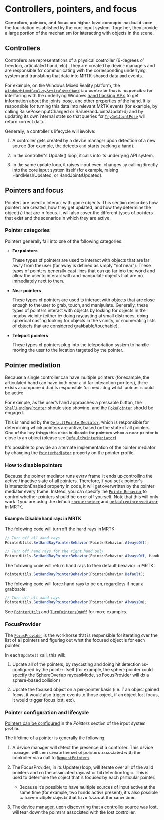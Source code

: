 # Controllers, pointers, and focus

Controllers, pointers, and focus are higher-level concepts that build upon the foundation established by the core input system. Together, they provide a large portion of the mechanism for interacting with objects in the scene.

## Controllers

Controllers are representations of a physical controller (6-degrees of freedom, articulated hand, etc). They are created by device managers and are responsible for communicating with the corresponding underlying system and translating that data into MRTK-shaped data and events.

For example, on the Windows Mixed Reality platform, the [`WindowsMixedRealityArticulatedHand`](xref:Microsoft.MixedReality.Toolkit.WindowsMixedReality.Input.WindowsMixedRealityArticulatedHand) is a controller that is responsible for interfacing with the underlying Windows [hand tracking APIs](https://docs.microsoft.com/uwp/api/windows.ui.input.spatial.spatialinteractionsourcestate) to get information about the joints, pose, and other properties of the hand. It is responsible for turning this data into relevant MRTK events (for example, by calling RaisePoseInputChanged or RaiseHandJointsUpdated) and by updating its own internal state so that queries for [`TryGetJointPose`](xref:Microsoft.MixedReality.Toolkit.Input.HandJointUtils.TryGetJointPose(TrackedHandJoint,Handedness,MixedRealityPose@)) will return correct data.

Generally, a controller's lifecycle will involve:

1. A controller gets created by a device manager upon detection of a new source (for example, the detects and starts tracking a hand).

2. In the controller's Update() loop, it calls into its underlying API system.

3. In the same update loop, it raises input event changes by calling directly into the core input system itself (for example, raising HandMeshUpdated, or HandJointsUpdated).

## Pointers and focus

Pointers are used to interact with game objects. This section describes how pointers are created, how they get updated, and how they determine the object(s) that are in focus. It will also cover the different types of pointers that exist and the scenarios in which they are active.

### Pointer categories

Pointers generally fall into one of the following categories:

- **Far pointers**

  These types of pointers are used to interact with objects that are far away from the user (far away is defined as simply “not near”). These types of pointers generally cast lines that can go far into the world and allow the user to interact with and manipulate objects that are not immediately next to them.

- **Near pointers**

  These types of pointers are used to interact with objects that are close enough to the user to grab, touch, and manipulate. Generally, these types of pointers interact with objects by looking for objects in the nearby vicinity (either by doing raycasting at small distances, doing spherical casting looking for objects in the vicinity, or enumerating lists of objects that are considered grabbable/touchable).

- **Teleport pointers**

  These types of pointers plug into the teleportation system to handle moving the user to the location targeted by the pointer.

## Pointer mediation

Because a single controller can have multiple pointers (for example, the articulated hand can have both near and far interaction pointers), there exists a component that is responsible for mediating which pointer should be active.

For example, as the user’s hand approaches a pressable button, the [`ShellHandRayPointer`](xref:Microsoft.MixedReality.Toolkit.Input.ShellHandRayPointer) should stop showing, and the [`PokePointer`](xref:Microsoft.MixedReality.Toolkit.Input.PokePointer) should be engaged.

This is handled by the [`DefaultPointerMediator`](xref:Microsoft.MixedReality.Toolkit.Input.DefaultPointerMediator),
which is responsible for determining which pointers are active, based on the state of all pointers. One of the key things this does is disable far pointers when a near pointer is close to an object (please see [`DefaultPointerMediator`](xref:Microsoft.MixedReality.Toolkit.Input.DefaultPointerMediator)).

It's possible to provide an alternate implementation of the pointer mediator by changing the [`PointerMediator`](xref:Microsoft.MixedReality.Toolkit.Input.MixedRealityPointerProfile.PointerMediator) property on the pointer profile.

### How to disable pointers

Because the pointer mediator runs every frame, it ends up controlling the active / inactive state of all pointers. Therefore, if you set a pointer's IsInteractionEnabled property in code, it will get overwritten by the pointer mediator every frame. Instead, you can specify the [`PointerBehavior`](xref:Microsoft.MixedReality.Toolkit.Input.PointerBehavior) to control whether pointers should be on or off yourself. Note that this will only work if you are using the default [`FocusProvider`](xref:Microsoft.MixedReality.Toolkit.Input.FocusProvider) and [`DefaultPointerMediator`](xref:Microsoft.MixedReality.Toolkit.Input.DefaultPointerMediator) in MRTK.

#### Example: Disable hand rays in MRTK

The following code will turn off the hand rays in MRTK:

```c#
// Turn off all hand rays
PointerUtils.SetHandRayPointerBehavior(PointerBehavior.AlwaysOff);

// Turn off hand rays for the right hand only
PointerUtils.SetHandRayPointerBehavior(PointerBehavior.AlwaysOff, Handedness.Right);
```

The following code will return hand rays to their default behavior in MRTK:

```c#
PointerUtils.SetHandRayPointerBehavior(PointerBehavior.Default);
```

The following code will force hand rays to be on, regardless if near a grabbable:

```c#
// Turn off all hand rays
PointerUtils.SetHandRayPointerBehavior(PointerBehavior.AlwaysOn);
```

See [`PointerUtils`](xref:Microsoft.MixedReality.Toolkit.Input.PointerUtils) and [`TurnPointersOnOff`](xref:Microsoft.MixedReality.Toolkit.Examples.Demos.DisablePointersExample) for more examples.

### FocusProvider

The [`FocusProvider`](xref:Microsoft.MixedReality.Toolkit.Input.FocusProvider) is the workhorse that is responsible for
iterating over the list of all pointers and figuring out what the focused object is for each pointer.

In each `Update()` call, this will:

1. Update all of the pointers, by raycasting and doing hit detection as-configured by the pointer itself (for example, the sphere pointer could specify the SphereOverlap raycastMode, so FocusProvider will do a sphere-based collision)

2. Update the focused object on a per-pointer basis (i.e. if an object gained focus, it would also trigger events to those object, if an object lost focus, it would trigger focus lost, etc).

### Pointer configuration and lifecycle

[Pointers can be configured](../../features/Input/Pointers.md) in the *Pointers* section of the input system profile.

The lifetime of a pointer is generally the following:

1. A device manager will detect the presence of a controller. This device manager will then create the set of pointers associated with the controller via a call to [`RequestPointers`](xref:Microsoft.MixedReality.Toolkit.Input.BaseInputDeviceManager).

2. The FocusProvider, in its Update() loop, will iterate over all of the valid pointers and do the associated raycast or hit detection logic. This is used to determine the object that is focused by each particular pointer.

    - Because it's possible to have multiple sources of input active at the same time (for example, two hands active present), it's also possible to have multiple objects that have focus at the same time.

3. The device manager, upon discovering that a controller source was lost, will tear down the pointers associated with the lost controller.

